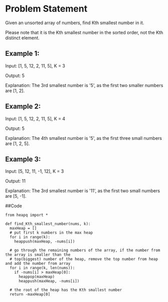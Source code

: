 # Problem Statement

Given an unsorted array of numbers, find Kth smallest number in it.

Please note that it is the Kth smallest number in the sorted order, not the Kth distinct element.

## Example 1:

Input: [1, 5, 12, 2, 11, 5], K = 3

Output: 5

Explanation: The 3rd smallest number is '5', as the first two smaller numbers are [1, 2].

## Example 2:

Input: [1, 5, 12, 2, 11, 5], K = 4

Output: 5

Explanation: The 4th smallest number is '5', as the first three small numbers are [1, 2, 5].

## Example 3:

Input: [5, 12, 11, -1, 12], K = 3

Output: 11

Explanation: The 3rd smallest number is '11', as the first two small numbers are [5, -1].

##Code 
```python3
from heapq import *

def find_Kth_smallest_number(nums, k):
  maxHeap = []
  # put first k numbers in the max heap
  for i in range(k):
    heappush(maxHeap, -nums[i])

  # go through the remaining numbers of the array, if the number from the array is smaller than the
  # top(biggest) number of the heap, remove the top number from heap and add the number from array
  for i in range(k, len(nums)):
    if -nums[i] > maxHeap[0]:
      heappop(maxHeap)
      heappush(maxHeap, -nums[i])

  # the root of the heap has the Kth smallest number
  return -maxHeap[0]
```
